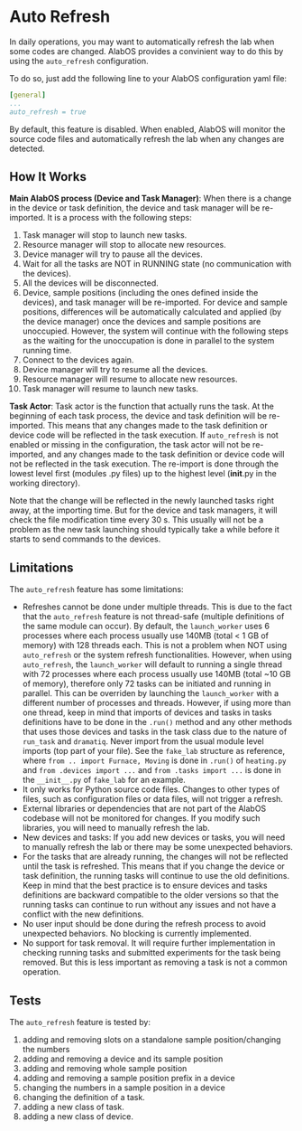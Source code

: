 # Auto Refresh

In daily operations, you may want to automatically refresh the lab when some codes are changed.
AlabOS provides a convinient way to do this by using the `auto_refresh` configuration.

To do so, just add the following line to your AlabOS configuration yaml file:

```yaml
[general]
...
auto_refresh = true
```

By default, this feature is disabled. When enabled, AlabOS will monitor the source code files 
and automatically refresh the lab when any changes are detected.

## How It Works
**Main AlabOS process (Device and Task Manager)**: When there is a change in the device or task definition, 
the device and task manager will be re-imported. It is a process with the following steps:

1. Task manager will stop to launch new tasks.
2. Resource manager will stop to allocate new resources.
3. Device manager will try to pause all the devices.
4. Wait for all the tasks are NOT in RUNNING state (no communication with the devices).
5. All the devices will be disconnected.
6. Device, sample positions (including the ones defined inside the devices), and task manager will be re-imported. For device and sample positions, differences will be automatically calculated and applied (by the device manager) once the devices and sample positions are unoccupied. However, the system will continue with the following steps as the waiting for the unoccupation is done in parallel to the system running time.
7. Connect to the devices again.
8. Device manager will try to resume all the devices.
9. Resource manager will resume to allocate new resources.
10. Task manager will resume to launch new tasks.

**Task Actor**: Task actor is the function that actually runs the task. At the beginning of each task process,
the device and task definition will be re-imported. This means that any changes made to the task definition
or device code will be reflected in the task execution. If `auto_refresh` is not enabled or missing in the configuration,
the task actor will not be re-imported, and any changes made to the task definition or device 
code will not be reflected in the task execution. The re-import is done through the lowest level first (modules .py files) up to the highest level (__init__.py in the working directory).

Note that the change will be reflected in the newly launched tasks right away, at the importing time. But for 
the device and task managers, it will check the file modification time every 30 s. This usually will not be 
a problem as the new task launching should typically take a while before it starts to send commands to the devices.

## Limitations
The `auto_refresh` feature has some limitations:
- Refreshes cannot be done under multiple threads. This is due to the fact that the `auto_refresh` feature is not thread-safe (multiple definitions of the same module can occur). By default, the `launch_worker` uses 6 processes where each process usually use 140MB (total < 1 GB of memory) with 128 threads each. This is not a problem when NOT using `auto_refresh` or the system refresh functionalities. However, when using `auto_refresh`, the `launch_worker` will default to running a single thread with 72 processes where each process usually use 140MB (total ~10 GB of memory), therefore only 72 tasks can be initiated and running in parallel. This can be overriden by launching the `launch_worker` with a different number of processes and threads. However, if using more than one thread, keep in mind that imports of devices and tasks in tasks definitions have to be done in the `.run()` method and any other methods that uses those devices and tasks in the task class due to the nature of `run_task` and `dramatiq`. Never import from the usual module level imports (top part of your file). See the `fake_lab` structure as reference, where `from .. import Furnace, Moving` is done in `.run()` of `heating.py` and `from .devices import ...` and `from .tasks import ...` is done in the `__init__.py` of `fake_lab` for an example.
- It only works for Python source code files. Changes to other types of files, such as configuration files or data files, will not trigger a refresh.
- External libraries or dependencies that are not part of the AlabOS codebase will not be monitored for changes. 
  If you modify such libraries, you will need to manually refresh the lab.
- New devices and tasks: If you add new devices or tasks, you will need to manually refresh the lab or there may be some unexpected behaviors.
- For the tasks that are already running, the changes will not be reflected until the task is refreshed.
  This means that if you change the device or task definition, the running tasks will continue to use the old definitions.
  Keep in mind that the best practice is to ensure devices and tasks definitions are backward compatible to the older versions so that the running tasks can continue to run without any issues and not have a conflict with the new definitions.
- No user input should be done during the refresh process to avoid unexpected behaviors. No blocking is currently implemented.
- No support for task removal. It will require further implementation in checking running tasks and submitted experiments for the task being removed. But this is less important as removing a task is not a common operation.

## Tests
The `auto_refresh` feature is tested by:
1. adding and removing slots on a standalone sample position/changing the numbers
2. adding and removing a device and its sample position
3. adding and removing whole sample position
4. adding and removing a sample position prefix in a device
5. changing the numbers in a sample position in a device
6. changing the definition of a task.
7. adding a new class of task.
8. adding a new class of device.


